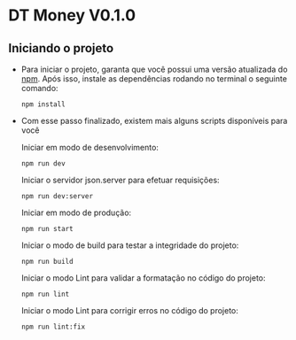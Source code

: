 # DT Money V0.1.0

## Iniciando o projeto

- Para iniciar o projeto, garanta que você possui uma versão atualizada do [npm](https://www.npmjs.com/). Após isso, instale as dependências rodando no terminal o seguinte comando:

  ```
  npm install
  ```

- Com esse passo finalizado, existem mais alguns scripts disponíveis para você

  Iniciar em modo de desenvolvimento:

  ```
  npm run dev
  ```

  Iniciar o servidor json.server para efetuar requisições:

  ```
  npm run dev:server
  ```

  Iniciar em modo de produção:

  ```
  npm run start
  ```

  Iniciar o modo de build para testar a integridade do projeto:

  ```
  npm run build
  ```

  Iniciar o modo Lint para validar a formatação no código do projeto:

  ```
  npm run lint
  ```

  Iniciar o modo Lint para corrigir erros no código do projeto:

  ```
  npm run lint:fix
  ```

